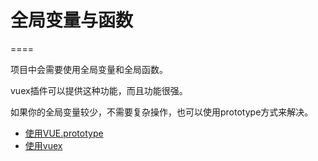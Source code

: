 # 全局变量与函数
====

项目中会需要使用全局变量和全局函数。

vuex插件可以提供这种功能，而且功能很强。

如果你的全局变量较少，不需要复杂操作，也可以使用prototype方式来解决。

* [使用VUE.prototype](prototype.md)
* [使用vuex](vuex.md)


